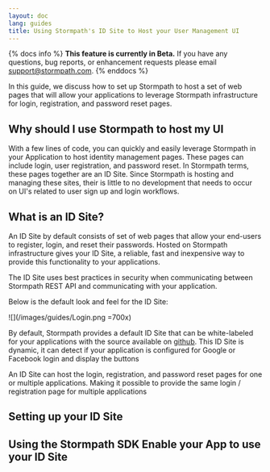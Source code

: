 ```yaml
---
layout: doc
lang: guides
title: Using Stormpath's ID Site to Host your User Management UI
---
```


{% docs info %}
  **This feature is currently in Beta.**  If you have any questions, bug reports, or enhancement requests please email support@stormpath.com. 
{% enddocs %}

In this guide, we discuss how to set up Stormpath to host a set of web pages that will allow your applications to leverage Stormpath infrastructure for login, registration, and password reset pages.

## Why should I use Stormpath to host my UI

With a few lines of code, you can quickly and easily leverage Stormpath in your Application to host identity management pages.  These pages can include login, user registration, and password reset.  In Stormpath terms, these pages together are an ID Site.  Since Stormpath is hosting and managing these sites, their is little to no development that needs to occur on UI's related to user sign up and login workflows.

## What is an ID Site?

An ID Site by default consists of set of web pages that allow your end-users to register, login, and reset their passwords.  Hosted on Stormpath infrastructure gives your ID Site, a reliable, fast and inexpensive way to provide this functionality to your applications.

The ID Site uses best practices in security when communicating between Stormpath REST API and communicating with your application.

Below is the default look and feel for the ID Site:

![](/images/guides/Login.png =700x)

By default, Stormpath provides a default ID Site that can be white-labeled for your applications with the source available on [github]().  This ID Site is dynamic, it can detect if your application is configured for Google or Facebook login and display the buttons

An ID Site can host the login, registration, and password reset pages for one or multiple applications.  Making it possible to provide the same login / registration page for multiple applications

## Setting up your ID Site

## Using the Stormpath SDK Enable your App to use your ID Site





